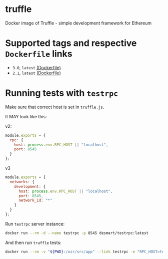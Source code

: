 # truffle
Docker image of Truffle - simple development framework for Ethereum

# Supported tags and respective `Dockerfile` links

* `3.0`, `latest` [(Dockerfile)](https://github.com/DeDocker/truffle/blob/master/3.0/Dockerfile)
* `2.1`, `latest` [(Dockerfile)](https://github.com/DeDocker/truffle/blob/master/2.1/Dockerfile)

# Running tests with `testrpc`

Make sure that correct host is set in `truffle.js`.

It MAY look like this:

v2:

```js
module.exports = {
  rpc: {
    host: process.env.RPC_HOST || "localhost",
    port: 8545
  }
};
```

v3

```js
module.exports = {
  networks: {
    development: {
      host: process.env.RPC_HOST || "localhost",
      port: 8545,
      network_id: "*"
    }
  }
};
```

Run `testrpc` server instance:

```bash
docker run --rm -d --name testrpc -p 8545 desmart/testrpc:latest
```

And then run `truffle` tests:

```bash
docker run --rm -v "${PWD}:/usr/src/app" --link testrpc -e "RPC_HOST=testrpc" desmart/truffle:latest test
```
